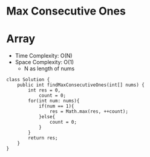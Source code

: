 # Max Consecutive Ones

# Array

- Time Complexity: O(N)
- Space Complexity: O(1)
  - N as length of nums

```
class Solution {
    public int findMaxConsecutiveOnes(int[] nums) {
        int res = 0,
            count = 0;
        for(int num: nums){
            if(num == 1){
                res = Math.max(res, ++count);
            }else{
                count = 0;
            }
        }
        return res;
    }
}
```
